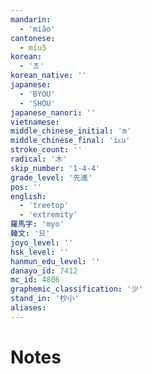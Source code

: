 ```yaml
---
mandarin:
  - 'miǎo'
cantonese:
  - miu5
korean:
  - '초'
korean_native: ''
japanese:
  - 'BYOU'
  - 'SHOU'
japanese_nanori: ''
vietnamese:
middle_chinese_initial: 'm'
middle_chinese_final: 'iᴇu'
stroke_count: ''
radical: '木'
skip_number: '1-4-4'
grade_level: '先進'
pos: ''
english:
  - 'treetop'
  - 'extremity'
羅馬字: 'myo'
韓文: '묘'
joyo_level: ''
hsk_level: ''
hanmun_edu_level: ''
danayo_id: 7412
mc_id: 4806
graphemic_classification: '少'
stand_in: '杪小'
aliases:
---
```


# Notes
